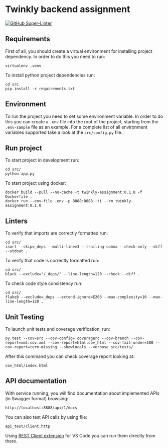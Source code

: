 # Twinkly backend assignment

[![GitHub Super-Linter](https://github.com/nicolamoro/twinkly-assignment/workflows/Build/badge.svg)](https://github.com/marketplace/actions/super-linter)

## Requirements

First of all, you should create a virtual environment for installing project dependency. In order to do this you need to run:

```
virtualenv .venv
```

To install python project dependencies run:

```
cd src
pip install -r requirements.txt
```

## Environment

To run the project you need to set some environment variable. In order to do this you can create a `.env` file into the root of the project, starting from the `.env-sample` file as an example.
For a complete list of all environment variables supported take a look at the `src/config.py` file.

## Run project

To start project in development run:

```
cd src/
python app.py
```

To start project using docker:

```
docker build --pull --no-cache -t twinkly-assignment:0.1.0 -f Dockerfile .
docker run --env-file .env -p 8888:8888 -ti --rm twinkly-assignment:0.1.0
```

## Linters

To verify that imports are correctly formatted run:

```
cd src/
isort --skip=_deps --multi-line=3 --trailing-comma --check-only --diff --stdout .
```

To verify that code is correctly formatted run:

```
cd src/
black --exclude="/_deps/" --line-length=120 --check --diff .
```

To check code style consistency run:

```
cd src/
flake8 --exclude=_deps --extend-ignore=E203 --max-complexity=10 --max-line-length=120 .
```

## Unit Testing

To launch unit tests and coverage verification, run:

```
py.test --cov=src --cov-config=.coveragerc --cov-branch --cov-report=xml:cov.xml --cov-report=html:cov_html --cov-fail-under=100 --cov-report=term-missing --showlocals --verbose src/tests/
```

After this command you can check coverage report looking at:

```
cov_html/index.html
```

## API documentation

With service running, you will find documentation about implemented APIs (in Swagger format) browsing:

```
http://localhost:8888/api/1/docs
```

You can also test API calls by using file:

```
api_test/client.http
```

Using [REST Client extension](https://marketplace.visualstudio.com/items?itemName=humao.rest-client) for VS Code you can run them directly from there.
